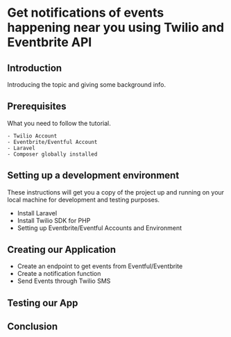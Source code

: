 # Get notifications of events happening near you using Twilio and Eventbrite API

## Introduction

Introducing the topic and giving some background info.

## Prerequisites

What you need to follow the tutorial.

```
- Twilio Account
- Eventbrite/Eventful Account
- Laravel
- Composer globally installed
```

## Setting up a development environment
These instructions will get you a copy of the project up and running on your local machine for development and testing purposes. 
* Install Laravel
* Install Twilio SDK for PHP
* Setting up Eventbrite/Eventful Accounts and Environment

## Creating our Application
* Create an endpoint to get events from Eventful/Eventbrite
* Create a notification function 
* Send Events through Twilio SMS

## Testing our App

##  Conclusion

